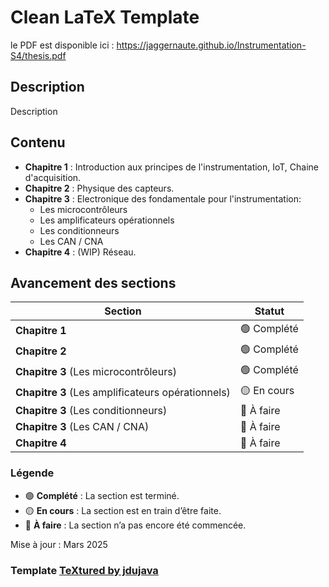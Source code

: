 # Clean LaTeX Template

le PDF est disponible ici :
https://jaggernaute.github.io/Instrumentation-S4/thesis.pdf

## Description

Description

## Contenu

- **Chapitre 1** : Introduction aux principes de l'instrumentation, IoT, Chaine d'acquisition.
- **Chapitre 2** : Physique des capteurs.
- **Chapitre 3** : Electronique des fondamentale pour l'instrumentation:
  - Les microcontrôleurs
  - Les amplificateurs opérationnels
  - Les conditionneurs
  - Les CAN / CNA
- **Chapitre 4** : (WIP) Réseau.

## Avancement des sections

| Section | Statut |
|---------|--------|
| **Chapitre 1** | 🟢 Complété |
| **Chapitre 2** | 🟢 Complété |
| **Chapitre 3** (Les microcontrôleurs) | 🟢 Complété |
| **Chapitre 3** (Les amplificateurs opérationnels) | 🟡 En cours |
| **Chapitre 3** (Les conditionneurs) | 🔴 À faire |
| **Chapitre 3** (Les CAN / CNA) | 🔴 À faire |
| **Chapitre 4** | 🔴 À faire  |

### Légende

- 🟢 **Complété** : La section est terminé.
- 🟡 **En cours** : La section est en train d’être faite.
- 🔴 **À faire** : La section n’a pas encore été commencée.

Mise à jour : Mars 2025

### Template [TeXtured by jdujava](https://github.com/jdujava/TeXtured)
